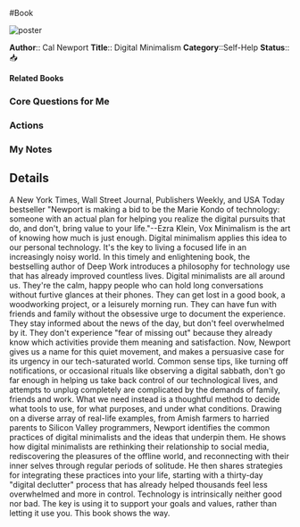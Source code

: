 #Book

![poster](http://books.google.com/books/content?id=uS9eDwAAQBAJ&printsec=frontcover&img=1&zoom=5&edge=curl&source=gbs_api)

**Author**:: Cal Newport
**Title**:: Digital Minimalism
**Category**::Self-Help
**Status**:: 📥

**Related Books**
### Core Questions for Me

### Actions

### My Notes

## Details
A New York Times, Wall Street Journal, Publishers Weekly, and USA Today bestseller "Newport is making a bid to be the Marie Kondo of technology: someone with an actual plan for helping you realize the digital pursuits that do, and don't, bring value to your life."--Ezra Klein, Vox Minimalism is the art of knowing how much is just enough. Digital minimalism applies this idea to our personal technology. It's the key to living a focused life in an increasingly noisy world. In this timely and enlightening book, the bestselling author of Deep Work introduces a philosophy for technology use that has already improved countless lives. Digital minimalists are all around us. They're the calm, happy people who can hold long conversations without furtive glances at their phones. They can get lost in a good book, a woodworking project, or a leisurely morning run. They can have fun with friends and family without the obsessive urge to document the experience. They stay informed about the news of the day, but don't feel overwhelmed by it. They don't experience "fear of missing out" because they already know which activities provide them meaning and satisfaction. Now, Newport gives us a name for this quiet movement, and makes a persuasive case for its urgency in our tech-saturated world. Common sense tips, like turning off notifications, or occasional rituals like observing a digital sabbath, don't go far enough in helping us take back control of our technological lives, and attempts to unplug completely are complicated by the demands of family, friends and work. What we need instead is a thoughtful method to decide what tools to use, for what purposes, and under what conditions. Drawing on a diverse array of real-life examples, from Amish farmers to harried parents to Silicon Valley programmers, Newport identifies the common practices of digital minimalists and the ideas that underpin them. He shows how digital minimalists are rethinking their relationship to social media, rediscovering the pleasures of the offline world, and reconnecting with their inner selves through regular periods of solitude. He then shares strategies for integrating these practices into your life, starting with a thirty-day "digital declutter" process that has already helped thousands feel less overwhelmed and more in control. Technology is intrinsically neither good nor bad. The key is using it to support your goals and values, rather than letting it use you. This book shows the way.